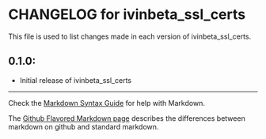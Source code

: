 # CHANGELOG for ivinbeta_ssl_certs

This file is used to list changes made in each version of ivinbeta_ssl_certs.

## 0.1.0:

* Initial release of ivinbeta_ssl_certs

- - -
Check the [Markdown Syntax Guide](http://daringfireball.net/projects/markdown/syntax) for help with Markdown.

The [Github Flavored Markdown page](http://github.github.com/github-flavored-markdown/) describes the differences between markdown on github and standard markdown.
